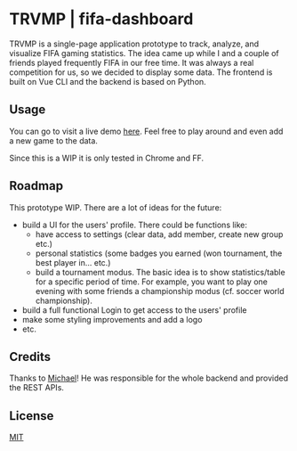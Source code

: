 # TRVMP | fifa-dashboard

TRVMP is a single-page application prototype to track, analyze, and visualize FIFA gaming statistics. The idea came up while I and a couple of friends played frequently FIFA in our free time. It was always a real competition for us, so we decided to display some data. The frontend is built on Vue CLI and the backend is based on Python. 
 

## Usage

You can go to visit a live demo [here](https://andreasden.github.io/fifa-dashboard).
Feel free to play around and even add a new game to the data.

Since this is a WIP it is only tested in Chrome and FF. 

## Roadmap
This prototype WIP. There are a lot of ideas for the future: 
- build a UI for the users' profile. There could be functions like:
  - have access to settings (clear data, add member, create new group etc.)
  - personal statistics (some badges you earned (won tournament, the best player in... etc.)
  - build a tournament modus. The basic idea is to show statistics/table for a specific period of time. For example, you want to play one evening with some friends a championship modus (cf. soccer world championship).
- build a full functional Login to get access to the users' profile
- make some styling improvements and add a logo
- etc.

## Credits
Thanks to [Michael](https://github.com/mymindwentblvnk)! He was responsible for the whole backend and provided the REST APIs. 

## License
[MIT](https://choosealicense.com/licenses/mit/)
